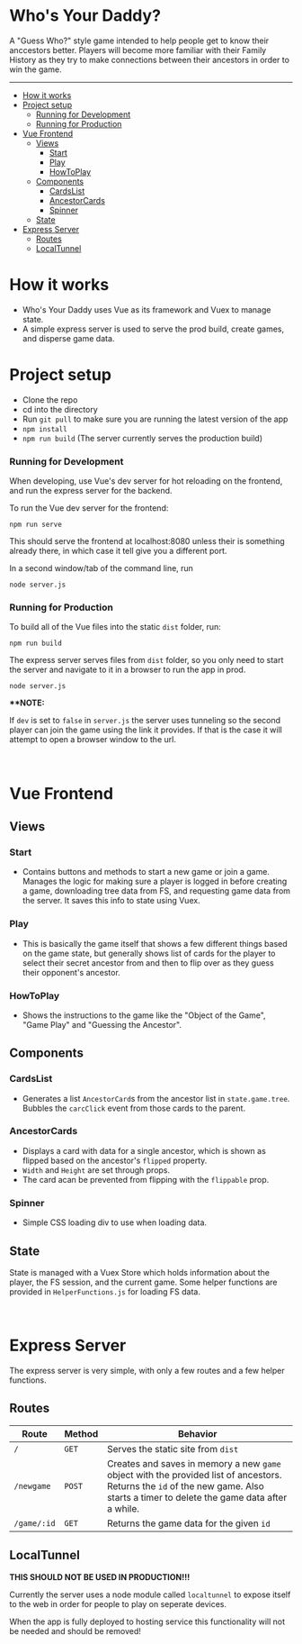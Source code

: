 # Who's Your Daddy? <!-- omit in toc -->

A "Guess Who?" style game intended to help people get to know their anccestors better. Players will become more familiar with their Family History as they try to make connections between their ancestors in order to win the game.

<hr>

- [How it works](#how-it-works)
- [Project setup](#project-setup)
    - [Running for Development](#running-for-development)
    - [Running for Production](#running-for-production)
- [Vue Frontend](#vue-frontend)
  - [Views](#views)
    - [Start](#start)
    - [Play](#play)
    - [HowToPlay](#howtoplay)
  - [Components](#components)
    - [CardsList](#cardslist)
    - [AncestorCards](#ancestorcards)
    - [Spinner](#spinner)
  - [State](#state)
- [Express Server](#express-server)
  - [Routes](#routes)
  - [LocalTunnel](#localtunnel)

# How it works
- Who's Your Daddy uses Vue as its framework and Vuex to manage state.
- A simple express server is used to serve the prod build, create games, and disperse game data.


# Project setup
- Clone the repo
- cd into the directory
- Run `git pull` to make sure you are running the latest version of the app
- `npm install`
- `npm run build` (The server currently serves the production build)

### Running for Development

When developing, use Vue's dev server for hot reloading on the frontend, and run the express server for the backend.

To run the Vue dev server for the frontend:
```
npm run serve
```

This should serve the frontend at localhost:8080 unless their is something already there, in which case it tell give you a different port.

In a second window/tab of the command line, run
```
node server.js
```


### Running for Production

To build all of the Vue files into the static `dist` folder, run:
```
npm run build
```

The express server serves files from `dist` folder, so you only need to start the server and navigate to it in a browser to run the app in prod.
```
node server.js
```



**\*\*NOTE:**

If `dev` is set to `false` in `server.js` the server uses tunneling so the second player can join the game using the link it provides. If that is the case it will attempt to open a browser window to the url.

<br>

# Vue Frontend

## Views

### Start
- Contains buttons and methods to start a new game or join a game. Manages the logic for making sure a player is logged in before creating a game, downloading tree data from FS, and requesting game data from the server. It saves this info to state using Vuex.

### Play
- This is basically the game itself that shows a few different things based on the game state, but generally shows list of cards for the player to select their secret ancestor from and then to flip over as they guess their opponent's ancestor.

### HowToPlay
- Shows the instructions to the game like the "Object of the Game", "Game Play" and "Guessing the Ancestor".


## Components

### CardsList
- Generates a list `AncestorCard`s from the ancestor list in `state.game.tree`. Bubbles the `carcClick` event from those cards to the parent.


### AncestorCards
- Displays a card with data for a single ancestor, which is shown as flipped based on the ancestor's `flipped` property.
- `Width` and `Height` are set through props.
- The card acan be prevented from flipping with the `flippable` prop.

### Spinner
- Simple CSS loading div to use when loading data.

## State
State is managed with a Vuex Store which holds information about the player, the FS session, and the current game. Some helper functions are provided in `HelperFunctions.js` for loading FS data.

<br>

# Express Server
The express server is very simple, with only a few routes and a few helper functions.

## Routes

| Route | Method | Behavior |
| --- | --- | --- |
| `/` | `GET` | Serves the static site from `dist` |
| `/newgame` | `POST` | Creates and saves in memory a new `game` object with the provided list of ancestors. Returns the `id` of the new game. Also starts a timer to delete the game data after a while. |
| `/game/:id` | `GET` | Returns the game data for the given `id` |

## LocalTunnel

**THIS SHOULD NOT BE USED IN PRODUCTION!!!**

Currently the server uses a node module called `localtunnel` to expose itself to the web in order for people to play on seperate devices.

When the app is fully deployed to hosting service this functionality will not be needed and should be removed!